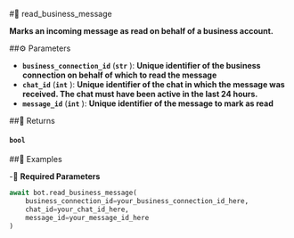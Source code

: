 #🔧 read_business_message

**Marks an incoming message as read on behalf of a business account.**

##⚙️ Parameters

- **`business_connection_id`** (**`str`** ): **Unique identifier of the business connection on behalf of which to read the message**
- **`chat_id`** (**`int`** ): **Unique identifier of the chat in which the message was received. The chat must have been active in the last 24 hours.**
- **`message_id`** (**`int`** ): **Unique identifier of the message to mark as read**

##📲 Returns

#### `bool`

##📀 Examples

-🪫 **Required Parameters**

```python
await bot.read_business_message(
    business_connection_id=your_business_connection_id_here,
    chat_id=your_chat_id_here,
    message_id=your_message_id_here
)
```
